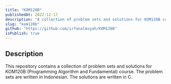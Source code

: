 ```yaml
---
title: "KOM120B"
publishedAt: 2022-12-17
description: "A collection of problem sets and solutions for KOM120B course"
slug: "kom120b"
github: "https://github.com/irfanalmsyah/KOM120B"
isPublish: true
---
```


## Description
This repository contains a collection of problem sets and solutions for KOM120B (Programming Algorithm and Fundamental) course. The problem sets are written in Indonesian. The solutions are written in C.